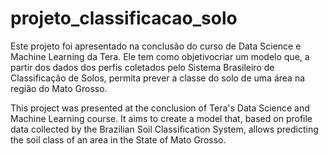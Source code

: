 # projeto_classificacao_solo
Este projeto foi apresentado na conclusão do curso de Data Science e Machine Learning da Tera. Ele tem como objetivocriar um modelo que, a partir dos dados dos perfis coletados pelo Sistema Brasileiro de Classificação de Solos, permita prever a classe do solo de uma área na região do Mato Grosso. 

This project was presented at the conclusion of Tera's Data Science and Machine Learning course. It aims to create a model that, based on profile data collected by the Brazilian Soil Classification System, allows predicting the soil class of an area in the State of Mato Grosso.
